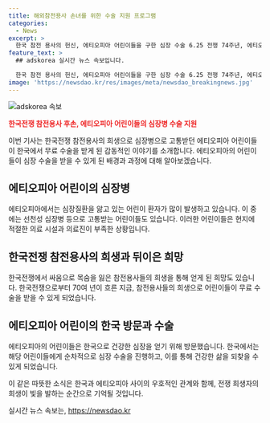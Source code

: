 ```yaml
---
title: 해외참전용사 손녀를 위한 수술 지원 프로그램
categories:
  - News
excerpt: >
  한국 참전 용사의 헌신, 에티오피아 어린이들을 구한 심장 수술 6.25 전쟁 74주년, 에티오피아 어린이들의 심장질환 치료를 위해 한국을 찾았습니다. 7살 메흐릿의 할아버지는 참전용사였으며, 한국의 후원으로 어린이들은 무료 수술을 받게 되었습니다. 에티오피아에서는 심장질환을 앓는 어린이가 7천여 명으로, 한국의 도움으로 5명의 어린이들이 순차적으로 수술을 받고 고향으로 돌아갈 예정입니다. 함께한 할아버지의 헌신으로 어린이들은 이제 건강한 삶을 꿈꿀 수 있게 되었습니다.
feature_text: >
  ## adskorea 실시간 뉴스 속보입니다.

  한국 참전 용사의 헌신, 에티오피아 어린이들을 구한 심장 수술 6.25 전쟁 74주년, 에티오피아 어린이들의 심장질환 치료를 위해 한국을 찾았습니다. 7살 메흐릿의 할아버지는 참전용사였으며, 한국의 후원으로 어린이들은 무료 수술을 받게 되었습니다. 에티오피아에서는 심장질환을 앓는 어린이가 7천여 명으로, 한국의 도움으로 5명의 어린이들이 순차적으로 수술을 받고 고향으로 돌아갈 예정입니다. 함께한 할아버지의 헌신으로 어린이들은 이제 건강한 삶을 꿈꿀 수 있게 되었습니다.
image: 'https://newsdao.kr/res/images/meta/newsdao_breakingnews.jpg'
---
```


<p><img src="https://newsdao.kr/res/images/meta/newsdao_breakingnews.jpg" alt="adskorea 속보" /></p>

<p><b><span style="color: #ee2323;">한국전쟁 참전용사 후손, 에티오피아 어린이들의 심장병 수술 지원</span></b></p>

<p>이번 기사는 한국전쟁 참전용사의 희생으로 심장병으로 고통받던 에티오피아 어린이들이 한국에서 무료 수술을 받게 된 감동적인 이야기를 소개합니다. 에티오피아의 어린이들이 심장 수술을 받을 수 있게 된 배경과 과정에 대해 알아보겠습니다.</p>

<h2 data-ke-size="size26">에티오피아 어린이의 심장병</h2>

<p>에티오피아에서는 심장질환을 앓고 있는 어린이 환자가 많이 발생하고 있습니다. 이 중에는 선천성 심장병 등으로 고통받는 어린이들도 있습니다. 이러한 어린이들은 현지에 적절한 의료 시설과 의료진이 부족한 상황입니다.</p>

<h2 data-ke-size="size26">한국전쟁 참전용사의 희생과 뒤이은 희망</h2>

<p>한국전쟁에서 싸움으로 목숨을 잃은 참전용사들의 희생을 통해 얻게 된 희망도 있습니다. 한국전쟁으로부터 70여 년이 흐른 지금, 참전용사들의 희생으로 어린이들이 무료 수술을 받을 수 있게 되었습니다.</p>

<h2 data-ke-size="size26">에티오피아 어린이의 한국 방문과 수술</h2>

<p>에티오피아의 어린이들은 한국으로 건강한 심장을 얻기 위해 방문했습니다. 한국에서는 해당 어린이들에게 순차적으로 심장 수술을 진행하고, 이를 통해 건강한 삶을 되찾을 수 있게 되었습니다.</p>

<p>이 같은 따뜻한 소식은 한국과 에티오피아 사이의 우호적인 관계와 함께, 전쟁 희생자의 희생이 빛을 발하는 순간으로 기억될 것입니다.</p>
실시간 뉴스 속보는, <a href="https://newsdao.kr" rel="dofollow">https://newsdao.kr</a>


